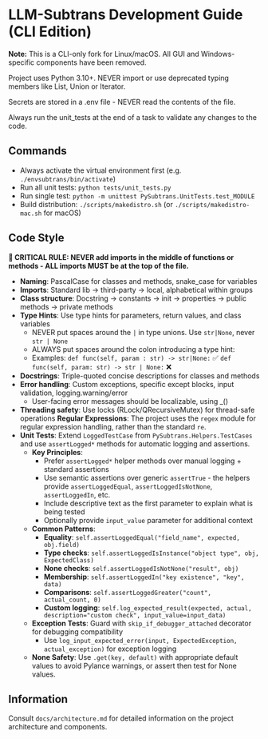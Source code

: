 # LLM-Subtrans Development Guide (CLI Edition)

**Note:** This is a CLI-only fork for Linux/macOS. All GUI and Windows-specific components have been removed.

Project uses Python 3.10+. NEVER import or use deprecated typing members like List, Union or Iterator.

Secrets are stored in a .env file - NEVER read the contents of the file.

Always run the unit_tests at the end of a task to validate any changes to the code.

## Commands
- Always activate the virtual environment first (e.g. `./envsubtrans/bin/activate`)
- Run all unit tests: `python tests/unit_tests.py`
- Run single test: `python -m unittest PySubtrans.UnitTests.test_MODULE`
- Build distribution: `./scripts/makedistro.sh` (or `./scripts/makedistro-mac.sh` for macOS)

## Code Style
**🚨 CRITICAL RULE: NEVER add imports in the middle of functions or methods - ALL imports MUST be at the top of the file.**

- **Naming**: PascalCase for classes and methods, snake_case for variables
- **Imports**: Standard lib → third-party → local, alphabetical within groups
- **Class structure**: Docstring → constants → init → properties → public methods → private methods
- **Type Hints**: Use type hints for parameters, return values, and class variables
  - NEVER put spaces around the `|` in type unions. Use `str|None`, never `str | None`
  - ALWAYS put spaces around the colon introducing a type hint:
  - Examples: 
    `def func(self, param : str) -> str|None:` ✅ 
    `def func(self, param: str) -> str | None:` ❌
- **Docstrings**: Triple-quoted concise descriptions for classes and methods
- **Error handling**: Custom exceptions, specific except blocks, input validation, logging.warning/error
  - User-facing error messages should be localizable, using _()
- **Threading safety**: Use locks (RLock/QRecursiveMutex) for thread-safe operations
  **Regular Expressions**: The project uses the `regex` module for regular expression handling, rather than the standard `re`.
- **Unit Tests**: Extend `LoggedTestCase` from `PySubtrans.Helpers.TestCases` and use `assertLogged*` methods for automatic logging and assertions.
  - **Key Principles**:
    - Prefer `assertLogged*` helper methods over manual logging + standard assertions
    - Use semantic assertions over generic `assertTrue` - the helpers provide `assertLoggedEqual`, `assertLoggedIsNotNone`, `assertLoggedIn`, etc.
    - Include descriptive text as the first parameter to explain what is being tested
    - Optionally provide `input_value` parameter for additional context
  - **Common Patterns**:
    - **Equality**: `self.assertLoggedEqual("field_name", expected, obj.field)`
    - **Type checks**: `self.assertLoggedIsInstance("object type", obj, ExpectedClass)`
    - **None checks**: `self.assertLoggedIsNotNone("result", obj)`
    - **Membership**: `self.assertLoggedIn("key existence", "key", data)`
    - **Comparisons**: `self.assertLoggedGreater("count", actual_count, 0)`
    - **Custom logging**: `self.log_expected_result(expected, actual, description="custom check", input_value=input_data)`
  - **Exception Tests**: Guard with `skip_if_debugger_attached` decorator for debugging compatibility
    - Use `log_input_expected_error(input, ExpectedException, actual_exception)` for exception logging
  - **None Safety**: Use `.get(key, default)` with appropriate default values to avoid Pylance warnings, or assert then test for None values.

## Information
Consult `docs/architecture.md` for detailed information on the project architecture and components.
